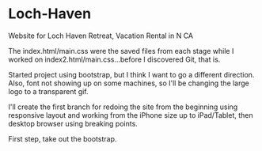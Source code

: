 # Loch-Haven
Website for Loch Haven Retreat, Vacation Rental in N CA

The index.html/main.css were the saved files from each stage while I worked on index2.html/main.css...before I discovered Git, that is.

Started project using bootstrap, but I think I want to go a different direction. Also, font not showing up on some machines, so I'll be changing the large logo to a transparent gif.

I'll create the first branch for redoing the site from the beginning using responsive layout and working from the iPhone size up to iPad/Tablet, then desktop browser using breaking points.

First step, take out the bootstrap.
